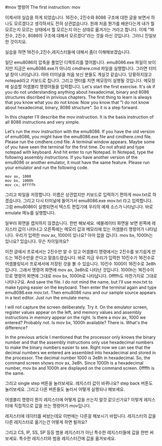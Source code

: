 #mov 명령어 The first instruction: mov

이제서야 실습을 하게 되었습니다. 16진수, 2진수와 8086 구조에 대한 글을 보면서 하나도 모르겠다고 생각하셔도 전혀 상관없습니다. 원래 처음 뭔가를 배운다는게 내가 뭘 모르는지 모르는 상태에서 뭘 모르는지 아는 상태로 옮겨가는 거라고 합니다. 이제 "16진수, 2진수, 8086의 구조에 대해서 모르겠다"라는 것을 아신 것입니다. 그러니 진일보한 것이지요.

실습을 하면 16진수,2진수,레지스터들에 대해서 좀더 이해해보겠습니다.

일단 emu8086의 압축을 풀었던 디렉토리를 열어봅니다. emu8086.exe 파일이 보이지만 지금은 emu8086.exe가 아니라 cmdhere.cmd 파일을 실행합니다. 그러면 터미널 창이 나타납니다. 아마 터미널을 처음 보신 분들도 계실것 같습니다. 당황하지않고 notepad라고 키보드로 칩니다. 그리고 엔터를 치면 메모장이 실행될 것입니다. 메모장에 실습할 어셈블리 명령어들을 입력합니다.
Let's start the first exercise. It's ok if you do not understanding anything about hexadecimal, binary and 8086 structures discribed in privious chapters. The first thing to learn is always that you know what you do not know. Now you know that "I do not know about hexadecimal, binary, 8086 structure". So it is a step forward.

In this chapter I'll describe the mov instruction. It is the basis instruction of all 8086 instructions and very simple.

Let's run the mov instruction with the emu8086. If you have the old version of emu8086, you might have the emu8086.exe file and cmdhere.cmd file. Please run the cmdhere.cmd file. A terminal window appears. Maybe some of you have seen the terminal for the first time. Do not afraid and type notepad with keyboard. And hit enter to run Notepad. In Notepad, type the following assembly instructions.
If you have another version of the emu8086 or another emulator, it must have the same feature. Please run your emulator and run the following code.

```
mov ax, 1000
mov bx, 1000h
mov cx, 0ffffh
```


그리고 파일을 저장합니다. 이름은 상관없지만 키보드로 입력하기 편하게 mov.txt로 하겠습니다. 그리고 다시 터미널에 들어가서 emu8086.exe mov.txt 라고 입력합니다. 그럼 emu8086이 실행되면서 텍스트 편집기에 우리의 예제 소스가 나타납니다. 바로 emulate 메뉴를 실행합니다.

일부러 화면을 캡처하지 않겠습니다. 한번 해보세요. 에물레이터 화면을 보면 왼쪽에 레지스터 값이 나타나고 오른쪽에는 메모리 값과 메모리에 있는 어셈블리 명령어가 나타납니다. 우리가 입력한 mov ax, 1000이 있나요? 아마 없을 겁니다. mov bx, 1000h는 있나요? 있습니다. 무슨 차이일까요?

이전 글에서 프로세서는 2진수만 알 수 있고 어셈블리 명령에서는 2진수를 보기쉽게 만드는 16진수만을 쓴다고 말씀드렸습니다. 바로 지금 우리가 입력한 10진수가 16진수로 어셈블링되서 프로세서에 저장된 것을 볼 수 있습니다. 10진수 1000이 16진수로 3e8h입니다. 그래서 명령어 화면에 mov ax, 3e8h로 나타난 것입니다. 1000h는 16진수이므로 명령어 화면에 그대로 mov bx, 1000h로 나타납니다. 0ffffh도 마찬가지로 그대로 나타나구요.
And save the file. I do not mind the name, but I'll use mov.txt to make typing easier on the keyboard. Then enter the terminal again and type emu8086.exe mov.txt. Then emu8086 runs and our sample source appears in a text editor. Just run the emulate menu.

I will not capture the screen deliberately. Try it. On the emulator screen, register values ​​appear on the left, and memory values ​​and assembly instructions in memory appear on the right. Is there a mov ax, 1000 we entered? Probably not. Is mov bx, 1000h available? There is. What's the difference?

In the previous article I mentioned that the processor only knows the binary number and that the assembly instructions only use hexadecimal numbers to make the binary numbers easier to see. Right now we can see that the decimal numbers we entered are assembled into hexadecimal and stored in the processor. The decimal number 1000 is 3e8h in hexadecimal. So, the command screen shows mov ax, 3e8h. Since 1000h is a hexadecimal number, mov bx and 1000h are displayed on the command screen. 0ffffh is the same.

그리고 single step 버튼을 눌러보세요. 레지스터 값이 바뀌나요? step back 버튼도 눌러보세요. 그리고 다른 버튼들도 눌러서 어떻게 실행되나 해보세요.

어셈블리 명령이 뭔지 레지스터에 어떻게 값을 쓰는지 알것 같으신가요? 이렇게 레지스터에 직접적으로 값을 쓰는 명령어가 mov입니다.

레지스터에 데이터를 써놨는데요 이번에는 다른걸 해보시기 바랍니다. 레지스터의 값을 다른 레지스터로 옮기는건 어떻게 하면 될까요?

그리고 CS, IP, SS, SP 등등 범용 레지스터가 아닌 특수한 레지스터들에 값을 한번 써보세요. 특수한 레지스터와 범용 레지스터간에 값을 옮겨보세요.

